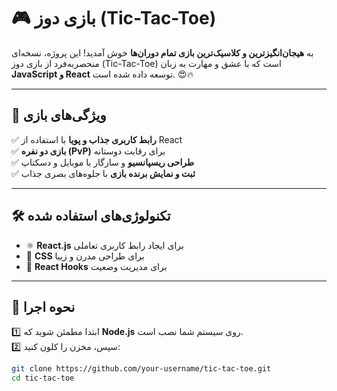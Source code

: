 # 🎮 بازی دوز (Tic-Tac-Toe)  

به **هیجان‌انگیزترین و کلاسیک‌ترین بازی تمام دوران‌ها** خوش آمدید! این پروژه، نسخه‌ای منحصر‌به‌فرد از بازی دوز (Tic-Tac-Toe) است که با عشق و مهارت به زبان **JavaScript و React** توسعه داده شده است. 😍🔥  

---

## 🚀 ویژگی‌های بازی  

✅ **رابط کاربری جذاب و پویا** با استفاده از React  
✅ **بازی دو نفره (PvP)** برای رقابت دوستانه  
✅ **طراحی ریسپانسیو** و سازگار با موبایل و دسکتاپ  
✅ **ثبت و نمایش برنده بازی** با جلوه‌های بصری جذاب  

---

## 🛠️ تکنولوژی‌های استفاده شده  

- ⚛ **React.js** برای ایجاد رابط کاربری تعاملی  
- 🎨 **CSS** برای طراحی مدرن و زیبا  
- 🔄 **React Hooks** برای مدیریت وضعیت  

---

## 🎯 نحوه اجرا  

1️⃣ ابتدا مطمئن شوید که **Node.js** روی سیستم شما نصب است.  
2️⃣ سپس، مخزن را کلون کنید:  

```bash
git clone https://github.com/your-username/tic-tac-toe.git
cd tic-tac-toe
